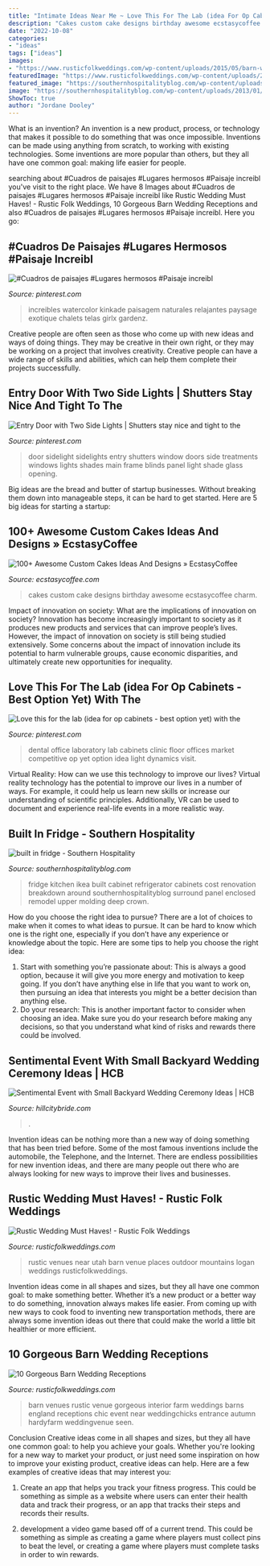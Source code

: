 ```yaml
---
title: "Intimate Ideas Near Me ~ Love This For The Lab (idea For Op Cabinets"
description: "Cakes custom cake designs birthday awesome ecstasycoffee charm"
date: "2022-10-08"
categories:
- "ideas"
tags: ["ideas"]
images:
- "https://www.rusticfolkweddings.com/wp-content/uploads/2015/05/barn-wedding-venue.jpg"
featuredImage: "https://www.rusticfolkweddings.com/wp-content/uploads/2015/05/barn-wedding-venue.jpg"
featured_image: "https://southernhospitalityblog.com/wp-content/uploads/2013/01/built-in-fridge.jpg"
image: "https://southernhospitalityblog.com/wp-content/uploads/2013/01/built-in-fridge.jpg"
ShowToc: true
author: "Jordane Dooley"
---
```



What is an invention?
An invention is a new product, process, or technology that makes it possible to do something that was once impossible. Inventions can be made using anything from scratch, to working with existing technologies. Some inventions are more popular than others, but they all have one common goal: making life easier for people.

	

		
searching about #Cuadros de paisajes #Lugares hermosos #Paisaje increibl you've visit to the right place. We have 8 Images about #Cuadros de paisajes #Lugares hermosos #Paisaje increibl like Rustic Wedding Must Haves! - Rustic Folk Weddings, 10 Gorgeous Barn Wedding Receptions and also #Cuadros de paisajes #Lugares hermosos #Paisaje increibl. Here you go:
		
    
## #Cuadros De Paisajes #Lugares Hermosos #Paisaje Increibl

<img loading=lazy src="https://i.pinimg.com/736x/4e/43/12/4e43121adbb2db84a91d24d31fd2d2e7.jpg" onerror="this.onerror=null;this.src='https://tse2.mm.bing.net/th?id=OIP.s_6HEAUzOdITYJG_NxGlkQHaKu&amp;pid=15.1';" alt="#Cuadros de paisajes #Lugares hermosos #Paisaje increibl">

_Source: pinterest.com_

>increibles watercolor kinkade paisagem naturales relajantes paysage exotique chalets telas girlx gardenz. 

	

Creative people are often seen as those who come up with new ideas and ways of doing things. They may be creative in their own right, or they may be working on a project that involves creativity. Creative people can have a wide range of skills and abilities, which can help them complete their projects successfully.

    
## Entry Door With Two Side Lights | Shutters Stay Nice And Tight To The

<img loading=lazy src="https://i.pinimg.com/736x/21/de/d2/21ded2941855500fdb60dd38c3631fd1--entry-doors-the-doors.jpg?b=t" onerror="this.onerror=null;this.src='https://tse1.mm.bing.net/th?id=OIP.wjredY_GwXvzCMfoZZjBlQHaJ6&amp;pid=15.1';" alt="Entry Door with Two Side Lights | Shutters stay nice and tight to the">

_Source: pinterest.com_

>door sidelight sidelights entry shutters window doors side treatments windows lights shades main frame blinds panel light shade glass opening. 

	

Big ideas are the bread and butter of startup businesses. Without breaking them down into manageable steps, it can be hard to get started. Here are 5 big ideas for starting a startup: 

    
## 100+ Awesome Custom Cakes Ideas And Designs » EcstasyCoffee

<img loading=lazy src="https://i0.wp.com/www.ecstasycoffee.com/wp-content/uploads/2016/11/custome-caked-05.jpg?resize=500%2C793" onerror="this.onerror=null;this.src='https://tse2.mm.bing.net/th?id=OIP.01iWOH22HOJ3woPODl9qWQHaLv&amp;pid=15.1';" alt="100+ Awesome Custom Cakes Ideas And Designs » EcstasyCoffee">

_Source: ecstasycoffee.com_

>cakes custom cake designs birthday awesome ecstasycoffee charm. 

	

Impact of innovation on society: What are the implications of innovation on society?
Innovation has become increasingly important to society as it produces new products and services that can improve people’s lives. However, the impact of innovation on society is still being studied extensively. Some concerns about the impact of innovation include its potential to harm vulnerable groups, cause economic disparities, and ultimately create new opportunities for inequality.

    
## Love This For The Lab (idea For Op Cabinets - Best Option Yet) With The

<img loading=lazy src="https://i.pinimg.com/736x/0c/37/1d/0c371dedfe05aea28eb1fbabceb2160e--dental-laboratory-design-dental-office-design.jpg" onerror="this.onerror=null;this.src='https://tse1.mm.bing.net/th?id=OIP.TBko_uxINiE8J20BNl9jiwHaJ3&amp;pid=15.1';" alt="Love this for the lab (idea for op cabinets - best option yet) with the">

_Source: pinterest.com_

>dental office laboratory lab cabinets clinic floor offices market competitive op yet option idea light dynamics visit. 

	

Virtual Reality: How can we use this technology to improve our lives?
Virtual reality technology has the potential to improve our lives in a number of ways. For example, it could help us learn new skills or increase our understanding of scientific principles. Additionally, VR can be used to document and experience real-life events in a more realistic way.

    
## Built In Fridge - Southern Hospitality

<img loading=lazy src="https://southernhospitalityblog.com/wp-content/uploads/2013/01/built-in-fridge.jpg" onerror="this.onerror=null;this.src='https://tse4.mm.bing.net/th?id=OIP.slZlG57Ivxk7ZQcwsIGePgHaLH&amp;pid=15.1';" alt="built in fridge - Southern Hospitality">

_Source: southernhospitalityblog.com_

>fridge kitchen ikea built cabinet refrigerator cabinets cost renovation breakdown around southernhospitalityblog surround panel enclosed remodel upper molding deep crown. 

	

How do you choose the right idea to pursue?
There are a lot of choices to make when it comes to what ideas to pursue. It can be hard to know which one is the right one, especially if you don’t have any experience or knowledge about the topic. Here are some tips to help you choose the right idea: 
1. Start with something you’re passionate about: This is always a good option, because it will give you more energy and motivation to keep going. If you don’t have anything else in life that you want to work on, then pursuing an idea that interests you might be a better decision than anything else. 
2. Do your research: This is another important factor to consider when choosing an idea. Make sure you do your research before making any decisions, so that you understand what kind of risks and rewards there could be involved. 

    
## Sentimental Event With Small Backyard Wedding Ceremony Ideas | HCB

<img loading=lazy src="https://www.hillcitybride.com/wp-content/uploads/2020/06/17-37472-post/Backyard-Wedding-Hill-City-Bride-Virginia-Wedding-Blog-Interracial-Wedding_0031(pp_w768_h1150).jpg" onerror="this.onerror=null;this.src='https://tse2.mm.bing.net/th?id=OIP.Cfg5Si1OmczskQD8PAwxnwHaLF&amp;pid=15.1';" alt="Sentimental Event with Small Backyard Wedding Ceremony Ideas | HCB">

_Source: hillcitybride.com_

>. 

	

Invention ideas can be nothing more than a new way of doing something that has been tried before. Some of the most famous inventions include the automobile, the Telephone, and the Internet. There are endless possibilities for new invention ideas, and there are many people out there who are always looking for new ways to improve their lives and businesses.

    
## Rustic Wedding Must Haves! - Rustic Folk Weddings

<img loading=lazy src="https://www.rusticfolkweddings.com/wp-content/uploads/2015/05/barn-wedding-venue.jpg" onerror="this.onerror=null;this.src='https://tse4.mm.bing.net/th?id=OIP.sZ6dke2IMfKCeh-fOs5qfwHaLH&amp;pid=15.1';" alt="Rustic Wedding Must Haves! - Rustic Folk Weddings">

_Source: rusticfolkweddings.com_

>rustic venues near utah barn venue places outdoor mountains logan weddings rusticfolkweddings. 

	

Invention ideas come in all shapes and sizes, but they all have one common goal: to make something better. Whether it’s a new product or a better way to do something, innovation always makes life easier. From coming up with new ways to cook food to inventing new transportation methods, there are always some invention ideas out there that could make the world a little bit healthier or more efficient.

    
## 10 Gorgeous Barn Wedding Receptions

<img loading=lazy src="http://www.rusticfolkweddings.com/wp-content/uploads/2014/06/10-gorgeous-barn-wedding-receptions4.jpg" onerror="this.onerror=null;this.src='https://tse2.mm.bing.net/th?id=OIP.p7O_bqSqAq9FjFSiAbFKLwHaLH&amp;pid=15.1';" alt="10 Gorgeous Barn Wedding Receptions">

_Source: rusticfolkweddings.com_

>barn venues rustic venue gorgeous interior farm weddings barns england receptions chic event near weddingchicks entrance autumn hardyfarm weddingvenue seen. 

	

Conclusion
Creative ideas come in all shapes and sizes, but they all have one common goal: to help you achieve your goals. Whether you're looking for a new way to market your product, or just need some inspiration on how to improve your existing product, creative ideas can help. Here are a few examples of creative ideas that may interest you: 
1. Create an app that helps you track your fitness progress. This could be something as simple as a website where users can enter their health data and track their progress, or an app that tracks their steps and records their results.

2. development a video game based off of a current trend. This could be something as simple as creating a game where players must collect pins to beat the level, or creating a game where players must complete tasks in order to win rewards.


